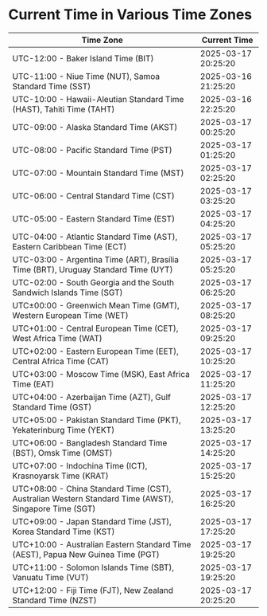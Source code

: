 # Current Time in Various Time Zones

| Time Zone | Current Time |
|-----------|--------------|
| UTC-12:00 - Baker Island Time (BIT) | 2025-03-17 20:25:20 |
| UTC-11:00 - Niue Time (NUT), Samoa Standard Time (SST) | 2025-03-16 21:25:20 |
| UTC-10:00 - Hawaii-Aleutian Standard Time (HAST), Tahiti Time (TAHT) | 2025-03-16 22:25:20 |
| UTC-09:00 - Alaska Standard Time (AKST) | 2025-03-17 00:25:20 |
| UTC-08:00 - Pacific Standard Time (PST) | 2025-03-17 01:25:20 |
| UTC-07:00 - Mountain Standard Time (MST) | 2025-03-17 02:25:20 |
| UTC-06:00 - Central Standard Time (CST) | 2025-03-17 03:25:20 |
| UTC-05:00 - Eastern Standard Time (EST) | 2025-03-17 04:25:20 |
| UTC-04:00 - Atlantic Standard Time (AST), Eastern Caribbean Time (ECT) | 2025-03-17 05:25:20 |
| UTC-03:00 - Argentina Time (ART), Brasília Time (BRT), Uruguay Standard Time (UYT) | 2025-03-17 05:25:20 |
| UTC-02:00 - South Georgia and the South Sandwich Islands Time (SGT) | 2025-03-17 06:25:20 |
| UTC±00:00 - Greenwich Mean Time (GMT), Western European Time (WET) | 2025-03-17 08:25:20 |
| UTC+01:00 - Central European Time (CET), West Africa Time (WAT) | 2025-03-17 09:25:20 |
| UTC+02:00 - Eastern European Time (EET), Central Africa Time (CAT) | 2025-03-17 10:25:20 |
| UTC+03:00 - Moscow Time (MSK), East Africa Time (EAT) | 2025-03-17 11:25:20 |
| UTC+04:00 - Azerbaijan Time (AZT), Gulf Standard Time (GST) | 2025-03-17 12:25:20 |
| UTC+05:00 - Pakistan Standard Time (PKT), Yekaterinburg Time (YEKT) | 2025-03-17 13:25:20 |
| UTC+06:00 - Bangladesh Standard Time (BST), Omsk Time (OMST) | 2025-03-17 14:25:20 |
| UTC+07:00 - Indochina Time (ICT), Krasnoyarsk Time (KRAT) | 2025-03-17 15:25:20 |
| UTC+08:00 - China Standard Time (CST), Australian Western Standard Time (AWST), Singapore Time (SGT) | 2025-03-17 16:25:20 |
| UTC+09:00 - Japan Standard Time (JST), Korea Standard Time (KST) | 2025-03-17 17:25:20 |
| UTC+10:00 - Australian Eastern Standard Time (AEST), Papua New Guinea Time (PGT) | 2025-03-17 19:25:20 |
| UTC+11:00 - Solomon Islands Time (SBT), Vanuatu Time (VUT) | 2025-03-17 19:25:20 |
| UTC+12:00 - Fiji Time (FJT), New Zealand Standard Time (NZST) | 2025-03-17 20:25:20 |
